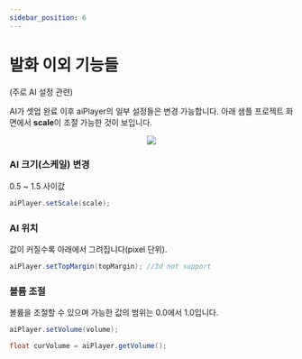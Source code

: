```yaml
---
sidebar_position: 6
---
```


# 발화 이외 기능들

(주로 AI 설정 관련)

AI가 셋업 완료 이후 aiPlayer의 일부 설정들은 변경 가능합니다. 아래 샘플 프로젝트 화면에서 **scale**이 조절 가능한 것이 보입니다. 

<p align="center">
<img src="/img/aihuman/android/sdk_demo_gesture_speak.jpg" style={{zoom: "25%"}} />
</p>

### AI 크기(스케일) 변경  
0.5 ~ 1.5 사이값

```java
aiPlayer.setScale(scale);
```

### AI 위치 
값이 커질수록 아래에서 그려집니다(pixel 단위).

```java
aiPlayer.setTopMargin(topMargin); //3d not support 
```

### 볼륨 조절 

볼륨을 조절할 수 있으며 가능한 값의 범위는 0.0에서 1.0입니다.

```java
aiPlayer.setVolume(volume);

float curVolume = aiPlayer.getVolume();
```
